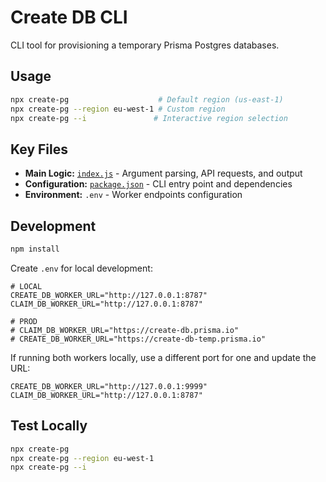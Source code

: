 # Create DB CLI

CLI tool for provisioning a temporary Prisma Postgres databases.

## Usage

```bash
npx create-pg                    # Default region (us-east-1)
npx create-pg --region eu-west-1 # Custom region
npx create-pg --i               # Interactive region selection
```

## Key Files

- **Main Logic:** [`index.js`](index.js) - Argument parsing, API requests, and output
- **Configuration:** [`package.json`](package.json) - CLI entry point and dependencies
- **Environment:** `.env` - Worker endpoints configuration

## Development

```bash
npm install
```

Create `.env` for local development:

```env
# LOCAL
CREATE_DB_WORKER_URL="http://127.0.0.1:8787"
CLAIM_DB_WORKER_URL="http://127.0.0.1:8787"

# PROD
# CLAIM_DB_WORKER_URL="https://create-db.prisma.io"
# CREATE_DB_WORKER_URL="https://create-db-temp.prisma.io"
```

If running both workers locally, use a different port for one and update the URL:

```env
CREATE_DB_WORKER_URL="http://127.0.0.1:9999"
CLAIM_DB_WORKER_URL="http://127.0.0.1:8787"
```

## Test Locally

```bash
npx create-pg
npx create-pg --region eu-west-1
npx create-pg --i
```
